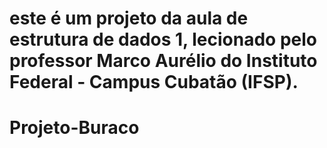 # este é um projeto da aula de estrutura de dados 1, lecionado pelo professor Marco Aurélio do Instituto Federal - Campus Cubatão (IFSP).

# Projeto-Buraco
